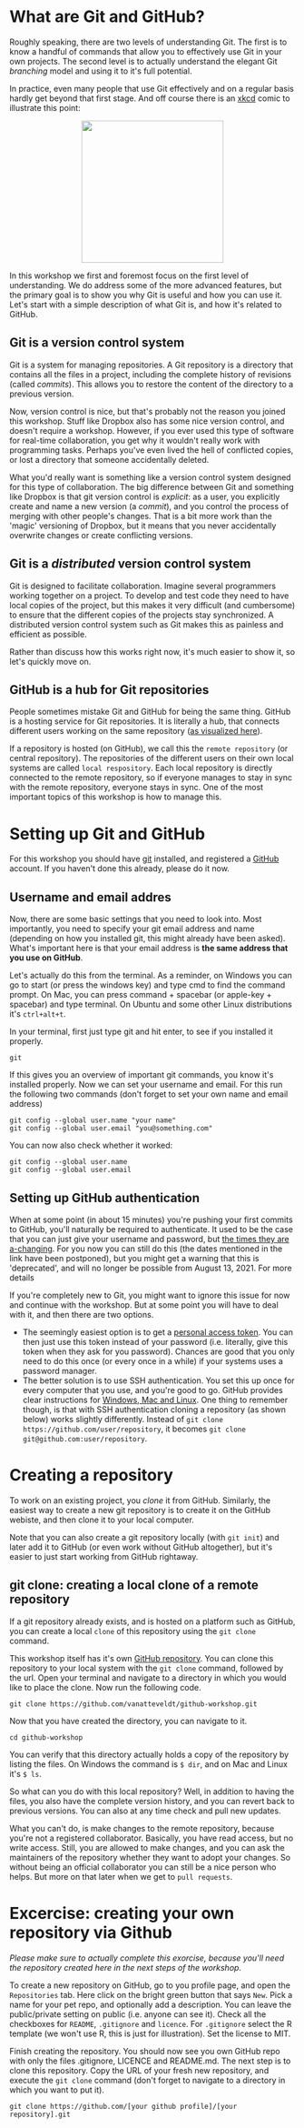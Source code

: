 # What are Git and GitHub?

Roughly speaking, there are two levels of understanding Git.
The first is to know a handful of commands that allow you to effectively use
Git in your own projects. The second level is to actually understand the elegant 
Git *branching* model and using it to it's full potential.

In practice, even many people that use Git effectively and on a regular basis 
hardly get beyond that first stage. And off course there is an [xkcd](https://www.xkcd.com) comic to illustrate this point:

<div style="text-align:center"><img src="https://imgs.xkcd.com/comics/git.png" width="250" style="text-align:center"></div>

In this workshop we first and foremost focus on the first level of understanding.
We do address some of the more advanced features, but the primary goal is to show you
why Git is useful and how you can use it. Let's start with a simple description of what Git is, and how it's related to GitHub.

## Git is a version control system
Git is a system for managing repositories.
A Git repository is a directory that contains all the files in a project,
including the complete history of revisions (called *commits*). 
This allows you to restore the content of the directory to a previous version.

Now, version control is nice, but that's probably not the reason you joined
this workshop. Stuff like Dropbox also has some nice version control, and doesn't
require a workshop. However, if you ever used this type of software for real-time
collaboration, you get why it wouldn't really work with programming tasks. Perhaps
you've even lived the hell of conflicted copies, or lost a directory that someone
accidentally deleted. 

What you'd really want is something like a version control
system designed for this type of collaboration. 
The big difference between Git and something like Dropbox is that git version control is *explicit*:
as a user, you explicitly create and name a new version (a *commit*), and you control the process of merging with other people's changes.
That is a bit more work than the 'magic' versioning of Dropbox, but it means that you never accidentally overwrite changes or create conflicting versions. 

## Git is a *distributed* version control system
Git is designed to facilitate collaboration.
Imagine several programmers working together on a project.
To develop and test code they need to have local copies of the project,
but this makes it very difficult (and cumbersome) to ensure that the different
copies of the projects stay synchronized. 
A distributed version control system such as Git makes this as painless and efficient
as possible.

Rather than discuss how this works right now, it's much easier to show it, so
let's quickly move on.

## GitHub is a hub for Git repositories
People sometimes mistake Git and GitHub for being the same thing.
GitHub is a hosting service for Git repositories. 
It is literally a hub, that connects different users working
on the same repository ([as visualized here](https://phpenthusiast.com/blog/the-essentials-of-git-and-github-for-web-developers#local_vs_remote_repo)).

If a repository is hosted (on GitHub), we call this the `remote repository` (or central repository). 
The repositories of the different users on their own local systems are called `local respository`.
Each local repository is directly connected to the remote repository, so if everyone manages to stay in sync with the remote repository, everyone stays in sync.
One of the most important topics of this workshop is how to manage this.


# Setting up Git and GitHub

For this workshop you should have [git](https://github.com/git-guides/install-git) installed, and registered a [GitHub](https://github.com/) account. If you haven't done this already, please do it now.

## Username and email addres

Now, there are some basic settings that you need to look into. 
Most importantly, you need to specify your git email address and name (depending
on how you installed git, this might already have been asked).
What's important here is that your email address is **the same address that you
use on GitHub**. 

Let's actually do this from the terminal. As a reminder, on Windows you can go to start (or press the windows key) and type cmd to find the command prompt. On Mac, you can press command + spacebar (or apple-key + spacebar) and type terminal. On Ubuntu and some other Linux distributions it's `ctrl+alt+t`.

In your terminal, first just type git and hit enter, to see if you installed it properly.

```
git
```

If this gives you an overview of important git commands, you know it's installed properly. 
Now we can set your username and email. For this run the following two commands (don't forget
to set your own name and email address)

```
git config --global user.name "your name"
git config --global user.email "you@something.com"
```

You can now also check whether it worked:

```
git config --global user.name
git config --global user.email
```


## Setting up GitHub authentication

When at some point (in about 15 minutes) you're pushing your first commits to 
GitHub, you'll naturally be required to authenticate. It used to be the case
that you can just give your username and password, but [the times they are a-changing](https://github.blog/2020-12-15-token-authentication-requirements-for-git-operations/#what-you-need-to-do-today).
For you now you can still do this (the dates mentioned in the link have been postponed), but you might get a warning that this is 'deprecated',
and will no longer be possible from August 13, 2021. For more details 

If you're completely new to Git, you might want to ignore this issue for now and continue
with the workshop. But at some point you will have to deal with it, and then there
are two options.

* The seemingly easiest option is to get a [personal access token](https://docs.github.com/en/github/authenticating-to-github/creating-a-personal-access-token). You can then just use this token instead of your password (i.e. literally, give this token when they ask for you password). Chances are good that you only need to do this once (or every once in a while) if your systems uses a password manager.
* The better solution is to use SSH authentication. You set this up once for every computer that you use, and you're good to go. GitHub provides clear instructions for [Windows, Mac and Linux](https://docs.github.com/en/github/authenticating-to-github/generating-a-new-ssh-key-and-adding-it-to-the-ssh-agent#generating-a-new-ssh-key). One thing to remember though, is that with SSH authentication cloning a repository (as shown below) works slightly differently. Instead of `git clone https://github.com/user/repository`, it becomes `git clone git@github.com:user/repository`.

# Creating a repository

To work on an existing project, you *clone* it from GitHub. 
Similarly, the easiest way to create a new git repository is to create it on the GitHub webiste, and then clone it to your local  computer.

Note that you can also create a git repository locally (with `git init`) and later add it to GitHub (or even work without GitHub altogether),
but it's easier to just start working from GitHub rightaway.   

## git clone: creating a local clone of a remote repository

If a git repository already exists, and is hosted on a platform such as GitHub,
you can create a local `clone` of this repository using the `git clone` command.

This workshop itself has it's own [GitHub repository](https://github.com/vanatteveldt/github-workshop). 
You can clone this repository to your local system with the `git clone` command,
followed by the url.
Open your terminal and navigate to a directory in which you would like to place
the clone. Now run the following code.

```
git clone https://github.com/vanatteveldt/github-workshop.git
```

Now that you have created the directory, you can navigate to it.

```
cd github-workshop
```

You can verify that this directory actually holds a copy of the repository by listing
the files. On Windows the command is `$ dir`, and on Mac and Linux it's `$ ls`.


So what can you do with this local repository? Well, in addition to having the files,
you also have the complete version history, and you can revert back to previous versions.
You can also at any time check and pull new updates. 

What you can't do, is make changes to the remote repository, because you're not
a registered collaborator. Basically, you have read access, but no write access.
Still, you are allowed to make changes, and you can ask the maintainers of the
repository whether they want to adopt your changes. So without being an official collaborator
you can still be a nice person who helps. But more on that later when we get to `pull requests`.


# Excercise: creating your own repository via Github

*Please make sure to actually complete this exorcise, because you'll need the repository created
here in the next steps of the workshop.*

To create a new repository on GitHub, go to you profile page, and open the `Repositories` 
tab. Here click on the bright green button that says `New`. Pick a name for your pet
repo, and optionally add a description. You can leave the public/private setting on public (i.e. anyone can see it).
Check all the checkboxes for `README`, `.gitignore` and `licence`.
For `.gitignore` select the R template (we won't use R, this is just for illustration).
Set the license to MIT. 

Finish creating the repository. You should now see you own GitHub repo with only the files
.gitignore, LICENCE and README.md. The next step is to clone this repository.
Copy the URL of your fresh new repository, and execute the `git clone` command (don't 
forget to navigate to a directory in which you want to put it).

```
git clone https://github.com/[your github profile]/[your repository].git
```

